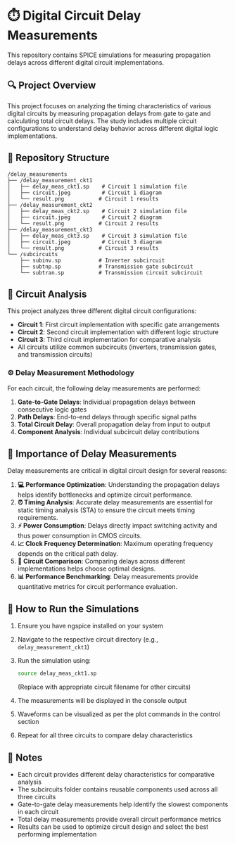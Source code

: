 # ⏱️ Digital Circuit Delay Measurements
This repository contains SPICE simulations for measuring propagation delays across different digital circuit implementations.

## 🔍 Project Overview
This project focuses on analyzing the timing characteristics of various digital circuits by measuring propagation delays from gate to gate and calculating total circuit delays. The study includes multiple circuit configurations to understand delay behavior across different digital logic implementations.

## 📁 Repository Structure
```
/delay_measurements
├── /delay_measurement_ckt1
│   ├── delay_meas_ckt1.sp    # Circuit 1 simulation file
│   ├── circuit.jpeg          # Circuit 1 diagram
│   └── result.png           # Circuit 1 results
├── /delay_measurement_ckt2
│   ├── delay_meas_ckt2.sp    # Circuit 2 simulation file
│   ├── circuit.jpeg          # Circuit 2 diagram
│   └── result.png           # Circuit 2 results
├── /delay_measurement_ckt3
│   ├── delay_meas_ckt3.sp    # Circuit 3 simulation file
│   ├── circuit.jpeg          # Circuit 3 diagram
│   └── result.png           # Circuit 3 results
└── /subcircuits
    ├── subinv.sp            # Inverter subcircuit
    ├── subtnp.sp            # Transmission gate subcircuit
    └── subtran.sp           # Transmission circuit subcircuit
```

## 🔧 Circuit Analysis
This project analyzes three different digital circuit configurations:
- **Circuit 1**: First circuit implementation with specific gate arrangements
- **Circuit 2**: Second circuit implementation with different logic structure  
- **Circuit 3**: Third circuit implementation for comparative analysis
- All circuits utilize common subcircuits (inverters, transmission gates, and transmission circuits)

### ⚙️ Delay Measurement Methodology
For each circuit, the following delay measurements are performed:
1. **Gate-to-Gate Delays**: Individual propagation delays between consecutive logic gates
2. **Path Delays**: End-to-end delays through specific signal paths
3. **Total Circuit Delay**: Overall propagation delay from input to output
4. **Component Analysis**: Individual subcircuit delay contributions

## 🔑 Importance of Delay Measurements
Delay measurements are critical in digital circuit design for several reasons:
1. **💻 Performance Optimization**: Understanding the propagation delays helps identify bottlenecks and optimize circuit performance.
2. **⏰ Timing Analysis**: Accurate delay measurements are essential for static timing analysis (STA) to ensure the circuit meets timing requirements.
3. **⚡ Power Consumption**: Delays directly impact switching activity and thus power consumption in CMOS circuits.
4. **📈 Clock Frequency Determination**: Maximum operating frequency depends on the critical path delay.
5. **🔄 Circuit Comparison**: Comparing delays across different implementations helps choose optimal designs.
6. **📊 Performance Benchmarking**: Delay measurements provide quantitative metrics for circuit performance evaluation.

## 🚀 How to Run the Simulations
1. Ensure you have ngspice installed on your system
2. Navigate to the respective circuit directory (e.g., `delay_measurement_ckt1`)
3. Run the simulation using:
   ```bash
   source delay_meas_ckt1.sp
   ```
   
   (Replace with appropriate circuit filename for other circuits)
4. The measurements will be displayed in the console output
5. Waveforms can be visualized as per the plot commands in the control section
6. Repeat for all three circuits to compare delay characteristics

## 📝 Notes
- Each circuit provides different delay characteristics for comparative analysis
- The subcircuits folder contains reusable components used across all three circuits
- Gate-to-gate delay measurements help identify the slowest components in each circuit
- Total delay measurements provide overall circuit performance metrics
- Results can be used to optimize circuit design and select the best performing implementation